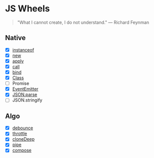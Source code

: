 # JS Wheels

> "What I cannot create, I do not understand." — Richard Feynman

## Native

-   [x] [instanceof](./src/instanceof.js)
-   [x] [new](./src/new.js)
-   [x] [apply](./src/apply-and-call.js)
-   [x] [call](./src/apply-and-call.js)
-   [x] [bind](./src/bind.js)
-   [x] [Class](./src/class.js)
-   [ ] Promise
-   [x] [EventEmitter](./src/EventEmitter.js)
-   [x] [JSON.parse](./src/json-parse.js)
-   [ ] JSON.stringify

## Algo

-   [x] [debounce](./src/debounce.js)
-   [x] [throttle](./src/throttle.js)
-   [x] [cloneDeep](./src/deepClone.js)
-   [x] [pipe](./src/pipe.js)
-   [x] [compose]('./src/compose.js)
